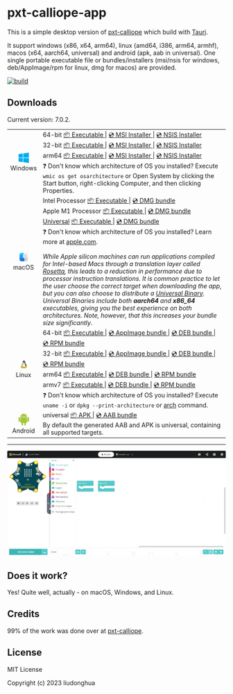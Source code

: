 # pxt-calliope-app 

This is a simple desktop version of [pxt-calliope](https://github.com/microsoft/pxt-calliope) which build with [Tauri](https://tauri.studio/).

It support windows (x86, x64, arm64), linux (amd64, i386, arm64, armhf), macos (x64, aarch64, universal) and android (apk, aab in universal). One single portable executable file or bundles/installers (msi/nsis for windows, deb/AppImage/rpm for linux, dmg for macos) are provided.

[![build](https://github.com/liudonghua123/pxt-calliope-app/actions/workflows/build.yml/badge.svg)](https://github.com/liudonghua123/pxt-calliope-app/actions/workflows/build.yml)

## Downloads

Current version: 7.0.2.

<table class="is-fullwidth">
</thead>
<tbody>
</tbody>
  <tr>
    <td align="center">
      <img src="./.github/images/windows.png" width="24"><br />
      Windows
    </td>
    <td>
      <span>64-bit</span>
      <a href="https://github.com/liudonghua123/pxt-calliope-app/releases/latest/download/pxt-calliope-app-windows-7.0.2_x64.exe">
        📦 Executable
      </a> |
      <a href="https://github.com/liudonghua123/pxt-calliope-app/releases/latest/download/pxt-calliope-app-windows-7.0.2_x64.msi">
        💿 MSI Installer
      </a> |
      <a href="https://github.com/liudonghua123/pxt-calliope-app/releases/latest/download/pxt-calliope-app-windows-7.0.2_x64-setup.exe">
        💿 NSIS Installer
      </a><br />
      <span>32-bit</span>
      <a href="https://github.com/liudonghua123/pxt-calliope-app/releases/latest/download/pxt-calliope-app-windows-7.0.2_x86.exe">
        📦 Executable
      </a> |
      <a href="https://github.com/liudonghua123/pxt-calliope-app/releases/latest/download/pxt-calliope-app-windows-7.0.2_x86.msi">
        💿 MSI Installer
      </a> |
      <a href="https://github.com/liudonghua123/pxt-calliope-app/releases/latest/download/pxt-calliope-app-windows-7.0.2_x86-setup.exe">
        💿 NSIS Installer
      </a><br />
      <span>arm64</span>
      <a href="https://github.com/liudonghua123/pxt-calliope-app/releases/latest/download/pxt-calliope-app-windows-7.0.2_arm64.exe">
        📦 Executable
      </a> |
      <a href="https://github.com/liudonghua123/pxt-calliope-app/releases/latest/download/pxt-calliope-app-windows-7.0.2_arm64_en-US.msi
">
        💿 MSI Installer
      </a> |
      <a href="https://github.com/liudonghua123/pxt-calliope-app/releases/latest/download/pxt-calliope-app-windows-7.0.2_arm64-setup.exe">
        💿 NSIS Installer
      </a><br />
      <span>
        ❓ Don't know which architecture of OS you installed? Execute <code>wmic os get osarchitecture</code> or Open System by clicking the Start button, right-clicking Computer, and then clicking Properties.
      </span>
    </td>
  </tr>
  <tr>
    <td align="center">
      <img src="./.github/images/macos.png" width="24"><br />
      macOS
    </td>
    <td>
      <span>Intel Processor</span>
      <a href="https://github.com/liudonghua123/pxt-calliope-app/releases/latest/download/pxt-calliope-app-macos-7.0.2_x64">
        📦 Executable
      </a> |
      <a href="https://github.com/liudonghua123/pxt-calliope-app/releases/latest/download/pxt-calliope-app-macos-7.0.2_x64.dmg">
        💿 DMG bundle
      </a><br />
      <span>Apple M1 Processor</span>
      <a href="https://github.com/liudonghua123/pxt-calliope-app/releases/latest/download/pxt-calliope-app-macos-7.0.2_aarch64">
        📦 Executable
      </a> |
      <a href="https://github.com/liudonghua123/pxt-calliope-app/releases/latest/download/pxt-calliope-app-macos-7.0.2_aarch64.dmg">
        💿 DMG bundle
      </a><br />
      <span><a href="https://developer.apple.com/documentation/apple-silicon/building-a-universal-macos-binary">Universal</a></span>
      <a href="https://github.com/liudonghua123/pxt-calliope-app/releases/latest/download/pxt-calliope-app-macos-7.0.2_universal">
        📦 Executable
      </a> |
      <a href="https://github.com/liudonghua123/pxt-calliope-app/releases/latest/download/pxt-calliope-app-macos-7.0.2_universal.dmg">
        💿 DMG bundle
      </a><br />
      <span>
        ❓ Don't know which architecture of OS you installed? Learn more at <a href="https://support.apple.com/en-us/HT211814">apple.com</a>.
      </span><br />
      <br />
      <i>
      While Apple silicon machines can run applications compiled for Intel-based Macs through a translation layer called <a href="https://support.apple.com/en-gb/HT211861">Rosetta</a>, this leads to a reduction in performance due to processor instruction translations. It is common practice to let the user choose the correct target when downloading the app, but you can also choose to distribute a <a href="https://developer.apple.com/documentation/apple-silicon/building-a-universal-macos-binary">Universal Binary</a>. Universal Binaries include both <b>aarch64</b> and <b>x86_64</b> executables, giving you the best experience on both architectures. Note, however, that this increases your bundle size significantly.
      </i>
    </td>
  </tr>
  <tr>
    <td align="center">
      <img src="./.github/images/linux.png" width="24"><br />
      Linux
    </td>
    <td>
      <span>64-bit</span>
      <a href="https://github.com/liudonghua123/pxt-calliope-app/releases/latest/download/pxt-calliope-app-linux-7.0.2_amd64">
        📦 Executable
      </a> |
      <a href="https://github.com/liudonghua123/pxt-calliope-app/releases/latest/download/pxt-calliope-app-linux-7.0.2_amd64.AppImage">
        💿 AppImage bundle
      </a> |
      <a href="https://github.com/liudonghua123/pxt-calliope-app/releases/latest/download/pxt-calliope-app-linux-7.0.2_amd64.deb">
        💿 DEB bundle
      </a> |
      <a href="https://github.com/liudonghua123/pxt-calliope-app/releases/latest/download/pxt-calliope-app-linux-7.0.2.x86_64.rpm">
        💿 RPM bundle
      </a><br />
      <span>32-bit</span>
      <a href="https://github.com/liudonghua123/pxt-calliope-app/releases/latest/download/pxt-calliope-app-linux-7.0.2_i386">
        📦 Executable
      </a> |
      <a href="https://github.com/liudonghua123/pxt-calliope-app/releases/latest/download/pxt-calliope-app-linux-7.0.2_i386.AppImage">
        💿 AppImage bundle
      </a> |
      <a href="https://github.com/liudonghua123/pxt-calliope-app/releases/latest/download/pxt-calliope-app-linux-7.0.2_i386.deb">
        💿 DEB bundle
      </a> |
      <a href="https://github.com/liudonghua123/pxt-calliope-app/releases/latest/download/pxt-calliope-app-linux-7.0.2.i386.rpm">
        💿 RPM bundle
      </a><br />
      <span>arm64</span>
      <a href="https://github.com/liudonghua123/pxt-calliope-app/releases/latest/download/pxt-calliope-app-linux-7.0.2_arm64">
        📦 Executable
      </a> |
      <a href="https://github.com/liudonghua123/pxt-calliope-app/releases/latest/download/pxt-calliope-app-linux-7.0.2_arm64.deb">
        💿 DEB bundle
      </a> |
      <a href="https://github.com/liudonghua123/pxt-calliope-app/releases/latest/download/pxt-calliope-app-linux-7.0.2.aarch64.rpm">
        💿 RPM bundle
      </a><br />
      <span>armv7</span>
      <a href="https://github.com/liudonghua123/pxt-calliope-app/releases/latest/download/pxt-calliope-app-linux-7.0.2_armhf">
        📦 Executable
      </a> |
      <a href="https://github.com/liudonghua123/pxt-calliope-app/releases/latest/download/pxt-calliope-app-linux-7.0.2_armhf.deb">
        💿 DEB bundle
      </a> |
      <a href="https://github.com/liudonghua123/pxt-calliope-app/releases/latest/download/pxt-calliope-app-linux-7.0.2.armhfp.rpm">
        💿 RPM bundle
      </a><br />
      <span>
        ❓ Don't know which architecture of OS you installed? Execute <code>uname -i</code> or <code>dpkg --print-architecture</code> or <a href="https://www.man7.org/linux/man-pages/man1/arch.1.html">arch</a> command.
      </span>
    </td>
  </tr>
  <tr>
    <td align="center">
      <img src="./.github/images/android.png" width="24"><br />
      Android
    </td>
    <td>
      <span>universal</span>
      <a href="https://github.com/liudonghua123/pxt-calliope-app/releases/latest/download/pxt-calliope-app-android-7.0.2-universal-release-unsigned.apk">
        📦 APK
      </a> |
      <a href="https://github.com/liudonghua123/pxt-calliope-app/releases/latest/download/pxt-calliope-app-android-7.0.2-universal-release.aab">
        💿 AAB bundle
      </a><br />
      <span>By default the generated AAB and APK is universal, containing all supported targets.</span>
    </td>
  </tr>
</table>

<hr />

![Screenshot](./.github/images/preview.png)

## Does it work?

Yes! Quite well, actually - on macOS, Windows, and Linux.

## Credits

99% of the work was done over at [pxt-calliope](https://github.com/microsoft/pxt-calliope).

## License

MIT License

Copyright (c) 2023 liudonghua
